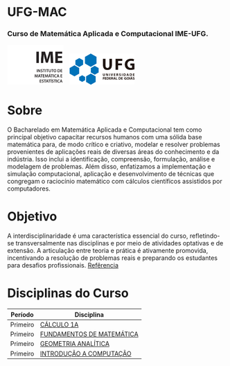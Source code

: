 # UFG-MAC

<h3>Curso de Matemática Aplicada e Computacional IME-UFG.</h3>
<div>
    <img src="./logo-ime.svg" style="margin-right: 10px" alt="drawing" width="130"/>
    <img src="./logo-ufg.svg" alt="drawing" width="150"/>
<div>

# Sobre

O Bacharelado em Matemática Aplicada e Computacional tem como principal objetivo capacitar recursos humanos com uma sólida base matemática para, de modo crítico e criativo, modelar e resolver problemas provenientes de aplicações reais de diversas áreas do conhecimento e da indústria. Isso inclui a identificação, compreensão, formulação, análise e modelagem de problemas. Além disso, enfatizamos a implementação e simulação computacional, aplicação e desenvolvimento de técnicas que congregam o raciocínio matemático com cálculos científicos assistidos por computadores.

# Objetivo

A interdisciplinaridade é uma característica essencial do curso, refletindo-se transversalmente nas disciplinas e por meio de atividades optativas e de extensão. A articulação entre teoria e prática é ativamente promovida, incentivando a resolução de problemas reais e preparando os estudantes para desafios profissionais. [Refêrencia](https://ime.ufg.br/p/48490-matematica-aplicada-e-computacional/)

# Disciplinas do Curso

| Período    | Disciplina |
|------------|-----------------------------------------------------------------------------------------------------------------------------------|
| Primeiro | [CÁLCULO 1A ](https://github.com/henriquehsilva/I2A2-Training/tree/main/Challenge%201/Defective%20Equipment) |
| Primeiro | [FUNDAMENTOS DE MATEMÁTICA ](https://github.com/henriquehsilva/I2A2-Training/tree/main/Challenge%201/Defective%20Equipment) |
| Primeiro | [GEOMETRIA ANALÍTICA ](https://github.com/henriquehsilva/I2A2-Training/tree/main/Challenge%201/Defective%20Equipment) |
| Primeiro | [INTRODUÇÃO A COMPUTAÇÃO ](https://github.com/henriquehsilva/I2A2-Training/tree/main/Challenge%201/Defective%20Equipment) |

